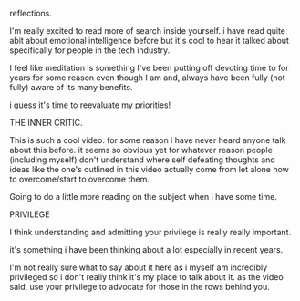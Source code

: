 reflections. 
 
 
 
 
I'm really excited to read more of search inside yourself. i have read quite abit about emotional intelligence before but it's cool to hear it talked about specifically for people in the tech industry. 
 
 
I feel like meditation is something I've been putting off devoting time to for years for some reason even though I am and, always have been fully (not fully) aware of its many benefits.  
 
 
i guess it's time to reevaluate my priorities! 
 





 THE INNER CRITIC.


This is such a cool video. for some reason i have never heard anyone talk about this before. it seems so obvious yet for whatever reason people (including myself) don't understand where self defeating thoughts and ideas like the one's outlined in this video actually come from let alone how to overcome/start to overcome them.

Going to do a little more reading on the subject when i have some time.




PRIVILEGE


I think understanding and admitting your privilege is really really important. 
 
 
it's something i have been thinking about a lot especially in recent years. 
 
 
I'm not really sure what to say about it here as i myself am incredibly privileged so i don't really think it's my place to talk about it. as the video said, use your privilege to advocate for those in the rows behind you. 